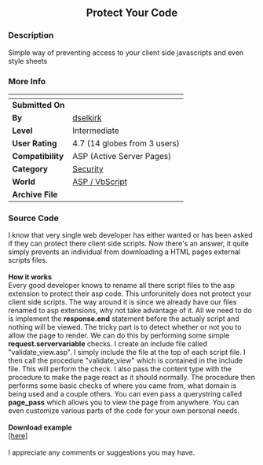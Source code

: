 ﻿<div align="center">

## Protect Your Code


</div>

### Description

Simple way of preventing access to your client side javascripts and even style sheets
 
### More Info
 


<span>             |<span>
---                |---
**Submitted On**   |
**By**             |[dselkirk](https://github.com/Planet-Source-Code/PSCIndex/blob/master/ByAuthor/dselkirk.md)
**Level**          |Intermediate
**User Rating**    |4.7 (14 globes from 3 users)
**Compatibility**  |ASP \(Active Server Pages\)
**Category**       |[Security](https://github.com/Planet-Source-Code/PSCIndex/blob/master/ByCategory/security__4-14.md)
**World**          |[ASP / VbScript](https://github.com/Planet-Source-Code/PSCIndex/blob/master/ByWorld/asp-vbscript.md)
**Archive File**   |[](https://github.com/Planet-Source-Code/dselkirk-protect-your-code__4-7298/archive/master.zip)





### Source Code

I know that very single web developer has either wanted or has been asked
if they can protect there client side scripts. Now there's an answer, it
quite simply prevents an individual from downloading a HTML pages external
scripts files.
<br /><br />
<b>How it works</b><br />
Every good developer knows to rename all there script files to the asp
extension to protect their asp code. This unforunitely does not protect
your client side scripts. The way around it is since we already have our
files renamed to asp extensions, why not take advantage of it. All we need
to do is implement the <b>response.end</b> statement before the actualy
script and nothing will be viewed. The tricky part is to detect whether or
not you to allow the page to render. We can do this by performing some
simple <b>request.servervariable</b> checks. I create an include file
called "validate_view.asp". I simply include the file at the top of each
script file. I then call the procedure "validate_view" which is contained
in the include file. This will perform the check. I also pass the content
type with the procedure to make the page react as it should normally. The
procedure then performs some basic checks of where you came from, what
domain is being used and a couple others. You can even pass a querystring
called <b>page_pass</b> which allows you to view the page from anywhere.
You can even customize various parts of the code for your own personal
needs.
<br /><br />
<b>Download example</b><br />
<a href="http://www.planetsourcecode.com/vb/scripts/ShowCode.asp?txtCodeId=7252&lngWId=4">[here]</a>
<br /><br />
I appreciate any comments or suggestions you may have.

